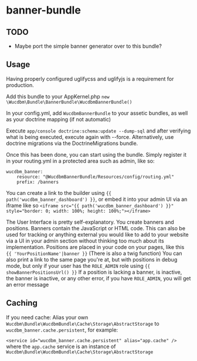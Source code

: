 # banner-bundle

## TODO

- Maybe port the simple banner generator over to this bundle?

## Usage

Having properly configured uglifycss and uglifyjs is a requirement for production.

Add this bundle to your AppKernel.php `new \Wucdbm\Bundle\BannerBundle\WucdbmBannerBundle()`

In your config.yml, add `WucdbmBannerBundle` to your assetic bundles, as well as your doctrine mapping (if not automatic)

Execute `app/console doctrine:schema:update --dump-sql` and after verifying what is being executed, execute again with --force.
Alternatively, use doctrine migrations via the DoctrineMigrations bundle.

Once this has been done, you can start using the bundle. Simply register it in your routing.yml in a protected area such as admin, like so:

```
wucdbm_banner:
    resource: "@WucdbmBannerBundle/Resources/config/routing.yml"
    prefix: /banners
```

You can create a link to the builder using `{{ path('wucdbm_banner_dashboard') }}`, or embed it into your admin UI via an iframe like so `<iframe src="{{ path('wucdbm_banner_dashboard') }}" style="border: 0; width: 100%; height: 100%;"></iframe>`

The User Interface is pretty self-explanatory. 
You create banners and positions.
Banners contain the JavaScript or HTML code. 
This can also be used for tracking or anything external you would like to add to your website via a UI in your admin section without thinking too much about its implementation.
Positions are placed in your code on your pages, like this `{{ 'YourPositionName'|banner }}` (There is also a twig function)
You can also print a link to the same page you're at, but with positions in debug mode, but only if your user has the `ROLE_ADMIN` role using `{{ showBannerPositionsUrl() }}`
If a position is lacking a banner, is inactive, the banner is inactive, or any other error, if you have `ROLE_ADMIN`, you will get an error message


## Caching

If you need cache: Alias your own `Wucdbm\Bundle\WucdbmBundle\Cache\Storage\AbstractStorage` to `wucdbm_banner.cache.persistent`, for example:

`<service id="wucdbm_banner.cache.persistent" alias="app.cache" />` where the `app.cache` service is an instance of `Wucdbm\Bundle\WucdbmBundle\Cache\Storage\AbstractStorage`

